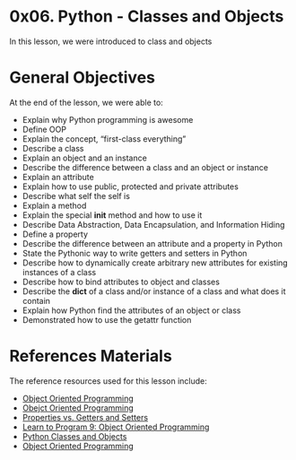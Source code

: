 # 0x06. Python - Classes and Objects
In this lesson, we were introduced to class and objects

# General Objectives
At the end of the lesson, we were able to:
- Explain why Python programming is awesome
- Define OOP
- Explain the concept, “first-class everything”
- Describe a class
- Explain an object and an instance
- Describe the difference between a class and an object or instance
- Explain an attribute
- Explain how to use public, protected and private attributes
- Describe what self the self is
- Explain a method
- Explain the special __init__ method and how to use it
- Describe Data Abstraction, Data Encapsulation, and Information Hiding
- Define a property
- Describe the difference between an attribute and a property in Python
- State the Pythonic way to write getters and setters in Python
- Describe how to dynamically create arbitrary new attributes for existing instances of a class
- Describe how to bind attributes to object and classes
- Describe the __dict__ of a class and/or instance of a class and what does it contain
- Explain how Python find the attributes of an object or class
- Demonstrated how to use the getattr function

# References Materials
The reference resources used for this lesson include:
- [Object Oriented Programming](https://intranet.alxswe.com/rltoken/i49z6HxrBGRNnixo7ZWbEQ)
- [Obejct Oriented Programming](https://intranet.alxswe.com/rltoken/qz3KSn154ia4H2DPaabOzg)
- [Properties vs. Getters and Setters ](https://intranet.alxswe.com/rltoken/Wy2djWXK5b4rnnYlAq_wlA)
- [Learn to Program 9: Object Oriented Programming](https://intranet.alxswe.com/rltoken/MxIOanLf5vG5QeCWek2nqQ)
- [Python Classes and Objects](https://intranet.alxswe.com/rltoken/AoLH4xp5StrQST-Cu0Fg8w)
- [Object Oriented Programming](https://intranet.alxswe.com/rltoken/-vVnWzwR3a3X0H8Oia78Ug)
